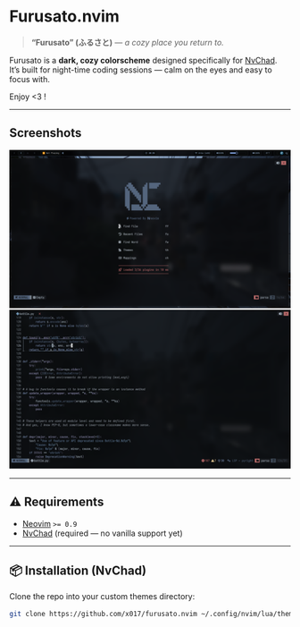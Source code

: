 
# Furusato.nvim
> **“Furusato” (ふるさと)** — *a cozy place you return to.*

Furusato is a **dark, cozy colorscheme** designed specifically for [NvChad](https://github.com/NvChad/NvChad).  
It’s built for night-time coding sessions — calm on the eyes and easy to focus with.

Enjoy <3 !

---

## Screenshots

<img src="screenshots/screen1.png" alt="Preview 1" width="600"/>
<img src="screenshots/screen2.png" alt="Preview 2" width="600"/>

---

## ⚠️ Requirements
- [Neovim](https://neovim.io) `>= 0.9`
- [NvChad](https://github.com/NvChad/NvChad) (required — no vanilla support yet)

---

## 📦 Installation (NvChad)

Clone the repo into your custom themes directory:

```bash
git clone https://github.com/x017/furusato.nvim ~/.config/nvim/lua/themes/furusato
